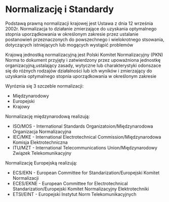 # Normalizację i Standardy
Podstawą prawną normalizacji krajowej jest Ustawa z dnia 12 września 2002r.
Normalizacja to działanie zmierzające do uzyskania optymalnego stopnia uporządkowania w określonym zakresie przez ustalanie postanowień przeznaczonych do powszechnego i wielokrotnego stsowania, dotyczących istniejących lub mogących wystąpić problemów

Krajową jednostką normalizacyjną jest Polski Komitet Normalizacyjny (PKN)
Norma to dokument przyjęty i zatwierdzony przez upoważniona jednostkę organizacyjną,ustalający zasady, wytyczne lub charakterystyki odonszace się do różnych rodzajów działalności lub ich wyników i zmierzający do uzyskania optymalnego stopnia uporządkowania w określonym zakresie

Wyróznia się 3 szczeble normalizacji:
- Międzynarodowy
- Europejski
- Krajowy

Normalizację międzynarodową realizują:
- ISO/MOS - International Standards Organizatoion/Międzynarodowa Organizacja Normalizacyjna
- IEC/MKE - International Electrotechnical Commission/Międzynarodowa Komisja Elektrotechniczna
- ITU/MZT - International Telecommunications Union/Międzynarodowy Związek Telekomunikacyjny

Normalizację Europejską realizują:
- ECS/EKN - European Committee for Standarization/Europejski Komitet Normalizacji
- ECES/EKNE - European Committee for Electrotechnical Standarization/Europejski Komitet Normalizacyjny Elektrotechniki
- ETSI/EINT - Europejski Instytut Norm Telekomunikacyjnych